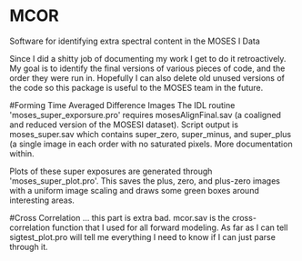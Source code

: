 # MCOR
Software for identifying extra spectral content in the MOSES I Data

Since I did a shitty job of documenting my work I get to do it retroactively.  My goal is to identify the final versions of various pieces of code, and the order they were run in.  Hopefully I can also delete old unused versions of the code so this package is useful to the MOSES team in the future.

#Forming Time Averaged Difference Images
The IDL routine 'moses_super_exporsure.pro' requires mosesAlignFinal.sav (a coaligned and reduced version of the MOSESI dataset).  Script output is moses_super.sav which contains super_zero, super_minus, and super_plus (a single image in each order with no saturated pixels.  More documentation within.

Plots of these super exposures are generated through 'moses_super_plot.pro'.  This saves the plus, zero, and plus-zero images with a uniform image scaling and draws some green boxes around interesting areas.

#Cross Correlation
... this part is extra bad.  mcor.sav is the cross-correlation function that I used for all forward modeling.  As far as I can tell sigtest_plot.pro will tell me everything I need to know if I can just parse through it.




